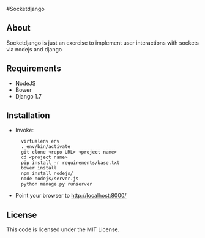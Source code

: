 #Socketdjango
## About
Socketdjango is just an exercise to implement user interactions with sockets
via nodejs and django
## Requirements
* NodeJS
* Bower
* Django 1.7

## Installation
* Invoke:

        virtualenv env
        . env/bin/activate
        git clone <repo URL> <project name>
        cd <project name>
        pip install -r requirements/base.txt
        bower install
        npm install nodejs/
        node nodejs/server.js
        python manage.py runserver

* Point your browser to [http://localhost:8000/](http://localhost:8000)

## License
This code is licensed under the MIT License.
